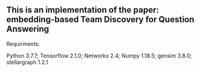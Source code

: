 
This is an implementation of the paper: embedding-based Team Discovery for Question Answering
------------------------------------
Requirments:

Python 3.7.7;
Tensorflow 2.1.0;
Networkx 2.4;
Numpy 1.18.5;
gensim 3.8.0;
stellargraph 1.2.1



